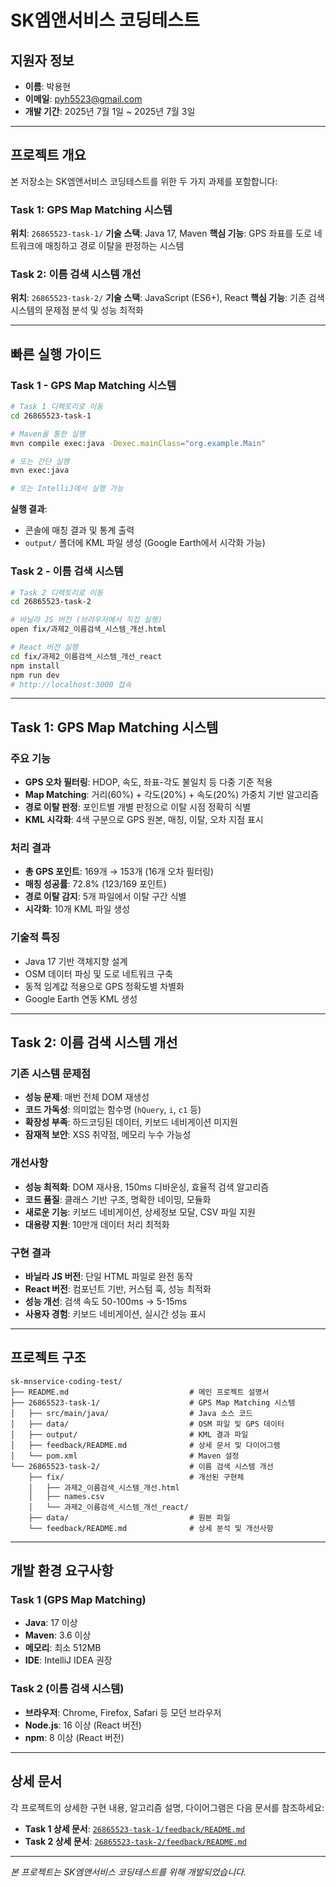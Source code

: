 # SK엠앤서비스 코딩테스트

## 지원자 정보
- **이름**: 박용현
- **이메일**: pyh5523@gmail.com
- **개발 기간**: 2025년 7월 1일 ~ 2025년 7월 3일

---

## 프로젝트 개요

본 저장소는 SK엠앤서비스 코딩테스트를 위한 두 가지 과제를 포함합니다:

### Task 1: GPS Map Matching 시스템
**위치**: `26865523-task-1/`
**기술 스택**: Java 17, Maven
**핵심 기능**: GPS 좌표를 도로 네트워크에 매칭하고 경로 이탈을 판정하는 시스템

### Task 2: 이름 검색 시스템 개선
**위치**: `26865523-task-2/`
**기술 스택**: JavaScript (ES6+), React
**핵심 기능**: 기존 검색 시스템의 문제점 분석 및 성능 최적화

---

## 빠른 실행 가이드

### Task 1 - GPS Map Matching 시스템
```bash
# Task 1 디렉토리로 이동
cd 26865523-task-1

# Maven을 통한 실행
mvn compile exec:java -Dexec.mainClass="org.example.Main"

# 또는 간단 실행
mvn exec:java

# 또는 IntelliJ에서 실행 가능
```

**실행 결과**:
- 콘솔에 매칭 결과 및 통계 출력
- `output/` 폴더에 KML 파일 생성 (Google Earth에서 시각화 가능)

### Task 2 - 이름 검색 시스템
```bash
# Task 2 디렉토리로 이동
cd 26865523-task-2

# 바닐라 JS 버전 (브라우저에서 직접 실행)
open fix/과제2_이름검색_시스템_개선.html

# React 버전 실행
cd fix/과제2_이름검색_시스템_개선_react
npm install
npm run dev
# http://localhost:3000 접속
```

---

## Task 1: GPS Map Matching 시스템

### 주요 기능
- **GPS 오차 필터링**: HDOP, 속도, 좌표-각도 불일치 등 다중 기준 적용
- **Map Matching**: 거리(60%) + 각도(20%) + 속도(20%) 가중치 기반 알고리즘
- **경로 이탈 판정**: 포인트별 개별 판정으로 이탈 시점 정확히 식별
- **KML 시각화**: 4색 구분으로 GPS 원본, 매칭, 이탈, 오차 지점 표시

### 처리 결과
- **총 GPS 포인트**: 169개 → 153개 (16개 오차 필터링)
- **매칭 성공률**: 72.8% (123/169 포인트)
- **경로 이탈 감지**: 5개 파일에서 이탈 구간 식별
- **시각화**: 10개 KML 파일 생성

### 기술적 특징
- Java 17 기반 객체지향 설계
- OSM 데이터 파싱 및 도로 네트워크 구축
- 동적 임계값 적용으로 GPS 정확도별 차별화
- Google Earth 연동 KML 생성

---

## Task 2: 이름 검색 시스템 개선

### 기존 시스템 문제점
- **성능 문제**: 매번 전체 DOM 재생성
- **코드 가독성**: 의미없는 함수명 (`hQuery`, `i`, `c1` 등)
- **확장성 부족**: 하드코딩된 데이터, 키보드 네비게이션 미지원
- **잠재적 보안**: XSS 취약점, 메모리 누수 가능성

### 개선사항
- **성능 최적화**: DOM 재사용, 150ms 디바운싱, 효율적 검색 알고리즘
- **코드 품질**: 클래스 기반 구조, 명확한 네이밍, 모듈화
- **새로운 기능**: 키보드 네비게이션, 상세정보 모달, CSV 파일 지원
- **대용량 지원**: 10만개 데이터 처리 최적화

### 구현 결과
- **바닐라 JS 버전**: 단일 HTML 파일로 완전 동작
- **React 버전**: 컴포넌트 기반, 커스텀 훅, 성능 최적화
- **성능 개선**: 검색 속도 50-100ms → 5-15ms
- **사용자 경험**: 키보드 네비게이션, 실시간 성능 표시

---

## 프로젝트 구조

```
sk-mnservice-coding-test/
├── README.md                           # 메인 프로젝트 설명서
├── 26865523-task-1/                    # GPS Map Matching 시스템
│   ├── src/main/java/                  # Java 소스 코드
│   ├── data/                           # OSM 파일 및 GPS 데이터
│   ├── output/                         # KML 결과 파일
│   ├── feedback/README.md              # 상세 문서 및 다이어그램
│   └── pom.xml                         # Maven 설정
└── 26865523-task-2/                    # 이름 검색 시스템 개선
    ├── fix/                            # 개선된 구현체
    │   ├── 과제2_이름검색_시스템_개선.html
    │   ├── names.csv
    │   └── 과제2_이름검색_시스템_개선_react/
    ├── data/                           # 원본 파일
    └── feedback/README.md              # 상세 분석 및 개선사항
```

---

## 개발 환경 요구사항

### Task 1 (GPS Map Matching)
- **Java**: 17 이상
- **Maven**: 3.6 이상
- **메모리**: 최소 512MB
- **IDE**: IntelliJ IDEA 권장

### Task 2 (이름 검색 시스템)
- **브라우저**: Chrome, Firefox, Safari 등 모던 브라우저
- **Node.js**: 16 이상 (React 버전)
- **npm**: 8 이상 (React 버전)

---

## 상세 문서

각 프로젝트의 상세한 구현 내용, 알고리즘 설명, 다이어그램은 다음 문서를 참조하세요:

- **Task 1 상세 문서**: [`26865523-task-1/feedback/README.md`](26865523-task-1/feedback/README.md)
- **Task 2 상세 문서**: [`26865523-task-2/feedback/README.md`](26865523-task-2/feedback/README.md)

---

*본 프로젝트는 SK엠앤서비스 코딩테스트를 위해 개발되었습니다.*

